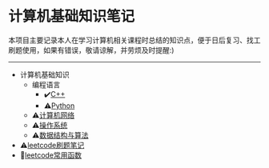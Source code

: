 # 计算机基础知识笔记

本项目主要记录本人在学习计算机相关课程时总结的知识点，便于日后复习、找工刷题使用，如果有错误，敬请谅解，并劳烦及时提醒:)

---

* 计算机基础知识
  * 编程语言
    * :heavy_check_mark:[C++](https://github.com/Kexin-Tang/CS_Notes/blob/main/Program%20Language/C%2B%2B.md)
    * :warning:[Python](https://github.com/Kexin-Tang/CS_Notes/blob/main/Program%20Language/Python.md)
  * :warning:[计算机网络](https://github.com/Kexin-Tang/CS_Notes/blob/main/Computer%20Network/Computer%20Network.md)
  * :warning:[操作系统](https://github.com/Kexin-Tang/CS_Notes/blob/main/Operation%20System/Operation%20System.md)
  * :warning:[数据结构与算法](https://github.com/Kexin-Tang/CS_Notes/blob/main/Data%20Structure%20%26%20Algorithm/Data%20Structure%20%26%20Algorithm.md)
* :warning:[leetcode刷题笔记](https://github.com/Kexin-Tang/CS_Notes/blob/main/leetcode.md)
* :construction:[leetcode常用函数](https://github.com/Kexin-Tang/CS_Notes/blob/main/leetcode_normal_functions.md)
